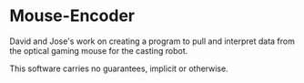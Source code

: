 # Mouse-Encoder
David and Jose's work on creating a program to pull and interpret data from the optical gaming mouse for the casting robot.

This software carries no guarantees, implicit or otherwise.
